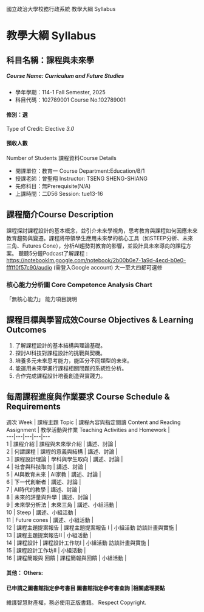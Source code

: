 國立政治大學校務行政系統 教學大綱 Syllabus
# 教學大綱 Syllabus
##  科目名稱：課程與未來學
#####  Course Name: Curriculum and Future Studies
  * 學年學期：114-1 Fall Semester, 2025 
  * 科目代碼：102789001 Course No.102789001
#### 修別：選
Type of Credit: Elective 
_3.0_
#### 預收人數
Number of Students
課程資料Course Details
  * 開課單位：教育一 Course Department:Education/B/1 
  * 授課老師：曾聖翔 Instructor: TSENG SHENG-SHIANG 
  * 先修科目：無Prerequisite(N/A)
  * 上課時間：二D56 Session: tue13-16
##  課程簡介Course Description
課程探討課程設計的基本概念，並引介未來學視角，思考教育與課程如何因應未來教育趨勢與變遷。課程將帶領學生應用未來學的核心工具（如STEEP分析、未來三角、Futures Cone），分析AI趨勢對教育的影響，並設計具未來導向的課程方案。
聽聽5分鐘Podcast了解課程 : https://notebooklm.google.com/notebook/2b00b0e7-1a9d-4ecd-b0e0-fffff0f57c90/audio (需登入Google account)
大一至大四都可選修
###  核心能力分析圖 Core Competence Analysis Chart
「無核心能力」 
能力項目說明
##  課程目標與學習成效Course Objectives & Learning Outcomes 
  1. 了解課程設計的基本結構與理論基礎。
  2. 探討AI科技對課程設計的挑戰與契機。
  3. 培養多元未來思考能力，能區分不同類型的未來。
  4. 能運用未來學進行課程相關問題的系統性分析。
  5. 合作完成課程設計培養創造與實踐力。
##  每周課程進度與作業要求 Course Schedule & Requirements
週次 Week |  課程主題 Topic |  課程內容與指定閱讀 Content and Reading Assignment |  教學活動與作業 Teaching Activities and Homework |   
---|---|---|---|---  
1 |  課程介紹 |  課程與未來學介紹 |  講述、討論 |   
2 |  何謂課程 |  課程的意義與結構 |  講述、討論 |   
3 |  課程設計理論 |  學科與學生取向 |  講述、討論 |   
4 |  社會與科技取向 |  講述、討論 |   
5 |  AI與教育未來 |  AI家教 |  講述、討論 |   
6 |  下一代創新者 |  講述、討論 |   
7 |  AI時代的教學 |  講述、討論 |   
8 |  未來的評量與升學 |  講述、討論 |   
9 |  未來學分析法 |  未來三角 |  講述、小組活動 |   
10 |  Steep |  講述、小組活動 |   
11 |  Future cones |  講述、小組活動 |   
12 |  課程主題提案報告 |  課程主題提案報告 I |  小組活動 訪談計畫與實施 |   
13 |  課程主題提案報告II |  小組活動 |   
14 |  課程設計 |  課程設計工作坊I |  小組活動 訪談計畫與實施 |   
15 |  課程設計工作坊II |  小組活動 |   
16 |  課程簡報與 回饋 |  課程簡報與回饋 |  小組活動 |   
####  其他： Others:
####  已申請之圖書館指定參考書目  圖書館指定參考書查詢 |相關處理要點
維護智慧財產權，務必使用正版書籍。 Respect Copyright.